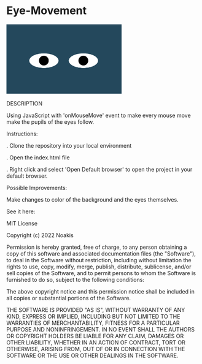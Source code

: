 # Eye-Movement

<img src= "BigEyes.png" width='300'/>

DESCRIPTION

Using JavaScript with 'onMouseMove' event to make every mouse move make the pupils of the eyes follow.

Instructions:

. Clone the repository into your local environment

. Open the index.html file

. Right click and select 'Open Default browser' to open the project in your default browser.

Possible Improvements:

Make changes to color of the background and the eyes themselves.

See it here:



MIT License

Copyright (c) 2022 Noakis

Permission is hereby granted, free of charge, to any person obtaining a copy
of this software and associated documentation files (the "Software"), to deal
in the Software without restriction, including without limitation the rights
to use, copy, modify, merge, publish, distribute, sublicense, and/or sell
copies of the Software, and to permit persons to whom the Software is
furnished to do so, subject to the following conditions:

The above copyright notice and this permission notice shall be included in all
copies or substantial portions of the Software.

THE SOFTWARE IS PROVIDED "AS IS", WITHOUT WARRANTY OF ANY KIND, EXPRESS OR
IMPLIED, INCLUDING BUT NOT LIMITED TO THE WARRANTIES OF MERCHANTABILITY,
FITNESS FOR A PARTICULAR PURPOSE AND NONINFRINGEMENT. IN NO EVENT SHALL THE
AUTHORS OR COPYRIGHT HOLDERS BE LIABLE FOR ANY CLAIM, DAMAGES OR OTHER
LIABILITY, WHETHER IN AN ACTION OF CONTRACT, TORT OR OTHERWISE, ARISING FROM,
OUT OF OR IN CONNECTION WITH THE SOFTWARE OR THE USE OR OTHER DEALINGS IN THE
SOFTWARE.
